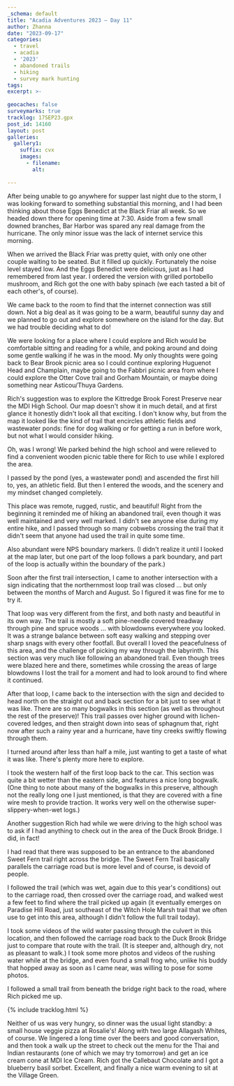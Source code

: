 ```yaml
---
_schema: default
title: "Acadia Adventures 2023 – Day 11"
author: Zhanna
date: "2023-09-17"
categories: 
  - travel
  - acadia
  - '2023'
  - abandoned trails
  - hiking
  - survey mark hunting
tags:
excerpt: >-
  
geocaches: false
surveymarks: true
tracklog: 17SEP23.gpx
post_id: 14160
layout: post
galleries:
  gallery1:
    suffix: cvx
    images:
      - filename: 
        alt:
    
---
```


<!-- ## Fern Trail or Kittredge Brook? -->

After being unable to go anywhere for supper last night due to the storm, I was looking forward to something substantial this morning, and I had been thinking about those Eggs Benedict at the Black Friar all week. So we headed down there for opening time at 7:30. Aside from a few small downed branches, Bar Harbor was spared any real damage from the hurricane. The only minor issue was the lack of internet service this morning.

When we arrived the Black Friar was pretty quiet, with only one other couple waiting to be seated. But it filled up quickly. Fortunately the noise level stayed low. And the Eggs Benedict were delicious, just as I had remembered from last year. I ordered the version with grilled portobello mushroom, and Rich got the one with baby spinach (we each tasted a bit of each other's, of course).

We came back to the room to find that the internet connection was still down. Not a big deal as it was going to be a warm, beautiful sunny day and we planned to go out and explore somewhere on the island for the day. But we had trouble deciding what to do!

We were looking for a place where I could explore and Rich would be comfortable sitting and reading for a while, and poking around and doing some gentle walking if he was in the mood. My only thoughts were going back to Bear Brook picnic area so I could continue exploring Huguenot Head and Champlain, maybe going to the Fabbri picnic area from where I could explore the Otter Cove trail and Gorham Mountain, or maybe doing something near Asticou/Thuya Gardens.

Rich's suggestion was to explore the Kittredge Brook Forest Preserve near the MDI High School. Our map doesn't show it in much detail, and at first glance it honestly didn't look all that exciting. I don't know why, but from the map it looked like the kind of trail that encircles athletic fields and wastewater ponds: fine for dog walking or for getting a run in before work, but not what I would consider hiking.

Oh, was I wrong! We parked behind the high school and were relieved to find a convenient wooden picnic table there for Rich to use while I explored the area.

I passed by the pond (yes, a wastewater pond) and ascended the first hill to, yes, an athletic field. But then I entered the woods, and the scenery and my mindset changed completely.

This place was remote, rugged, rustic, and beautiful! Right from the beginning it reminded me of hiking an abandoned trail, even though it was well maintained and very well marked. I didn't see anyone else during my entire hike, and I passed through so many cobwebs crossing the trail that it didn't seem that anyone had used the trail in quite some time.

Also abundant were NPS boundary markers. (I didn't realize it until I looked at the map later, but one part of the loop follows a park boundary, and part of the loop is actually within the boundary of the park.)

Soon after the first trail intersection, I came to another intersection with a sign indicating that the northernmost loop trail was closed ... but only between the months of March and August. So I figured it was fine for me to try it.

That loop was very different from the first, and both nasty and beautiful in its own way. The trail is mostly a soft pine-needle covered treadway through pine and spruce woods ... with blowdowns everywhere you looked. It was a strange balance between soft easy walking and stepping over sharp snags with every other footfall. But overall I loved the peacefulness of this area, and the challenge of picking my way through the labyrinth. This section was very much like following an abandoned trail. Even though trees were blazed here and there, sometimes while crossing the areas of large blowdowns I lost the trail for a moment and had to look around to find where it continued.

After that loop, I came back to the intersection with the sign and decided to head north on the straight out and back section for a bit just to see what it was like. There are so many bogwalks in this section (as well as throughout the rest of the preserve)! This trail passes over higher ground with lichen-covered ledges, and then straight down into seas of sphagnum that, right now after such a rainy year and a hurricane, have tiny creeks swiftly flowing through them.

I turned around after less than half a mile, just wanting to get a taste of what it was like. There's plenty more here to explore.

I took the western half of the first loop back to the car. This section was quite a bit wetter than the eastern side, and features a nice long bogwalk. (One thing to note about many of the bogwalks in this preserve, although not the really long one I just mentioned, is that they are covered with a fine wire mesh to provide traction. It works very well on the otherwise super-slippery-when-wet logs.)

Another suggestion Rich had while we were driving to the high school was to ask if I had anything to check out in the area of the Duck Brook Bridge. I did, in fact! 

I had read that there was supposed to be an entrance to the abandoned Sweet Fern trail right across the bridge. The Sweet Fern Trail basically parallels the carriage road but is more level and of course, is devoid of people. 

I followed the trail (which was wet, again due to this year's conditions) out to the carriage road, then crossed over the carriage road, and walked west a few feet to find where the trail picked up again (it eventually emerges on Paradise Hill Road, just southeast of the Witch Hole Marsh trail that we often use to get into this area, although I didn't follow the full trail today). 

I took some videos of the wild water passing through the culvert in this location, and then followed the carriage road back to the Duck Brook Bridge just to compare that route with the trail. (It is steeper and, although dry, not as pleasant to walk.) I took some more photos and videos of the rushing water while at the bridge, and even found a small frog who, unlike his buddy that hopped away as soon as I came near, was willing to pose for some photos.

I followed a small trail from beneath the bridge right back to the road, where Rich picked me up.

{% include tracklog.html %}

Neither of us was very hungry, so dinner was the usual light standby: a small house veggie pizza at Rosalie's! Along with two large Allagash Whites, of course. We lingered a long time over the beers and good conversation, and then took a walk up the street to check out the menu for the Thai and Indian restaurants (one of which we may try tomorrow) and get an ice cream cone at MDI Ice Cream. Rich got the Callebaut Chocolate and I got a blueberry basil sorbet. Excellent, and finally a nice warm evening to sit at the Village Green.